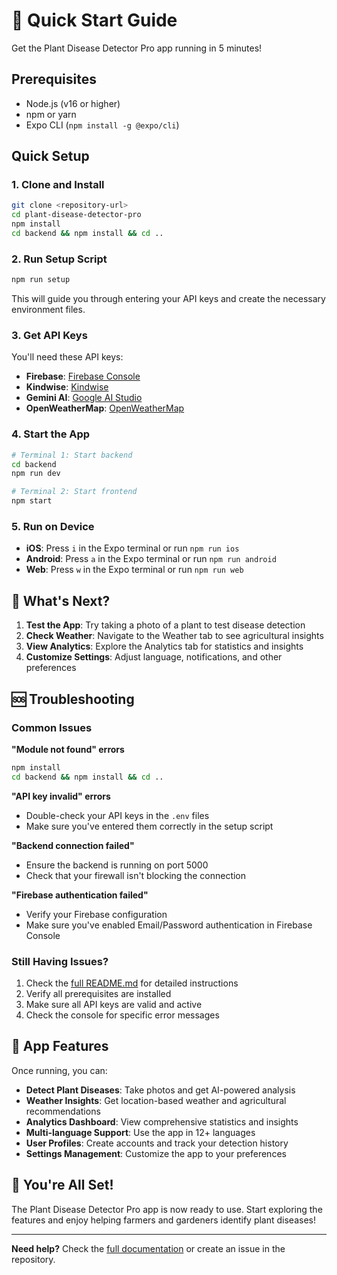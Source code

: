 # 🚀 Quick Start Guide

Get the Plant Disease Detector Pro app running in 5 minutes!

## Prerequisites

- Node.js (v16 or higher)
- npm or yarn
- Expo CLI (`npm install -g @expo/cli`)

## Quick Setup

### 1. Clone and Install

```bash
git clone <repository-url>
cd plant-disease-detector-pro
npm install
cd backend && npm install && cd ..
```

### 2. Run Setup Script

```bash
npm run setup
```

This will guide you through entering your API keys and create the necessary environment files.

### 3. Get API Keys

You'll need these API keys:

- **Firebase**: [Firebase Console](https://console.firebase.google.com/)
- **Kindwise**: [Kindwise](https://kindwise.com/)
- **Gemini AI**: [Google AI Studio](https://makersuite.google.com/app/apikey)
- **OpenWeatherMap**: [OpenWeatherMap](https://openweathermap.org/api)

### 4. Start the App

```bash
# Terminal 1: Start backend
cd backend
npm run dev

# Terminal 2: Start frontend
npm start
```

### 5. Run on Device

- **iOS**: Press `i` in the Expo terminal or run `npm run ios`
- **Android**: Press `a` in the Expo terminal or run `npm run android`
- **Web**: Press `w` in the Expo terminal or run `npm run web`

## 🎯 What's Next?

1. **Test the App**: Try taking a photo of a plant to test disease detection
2. **Check Weather**: Navigate to the Weather tab to see agricultural insights
3. **View Analytics**: Explore the Analytics tab for statistics and insights
4. **Customize Settings**: Adjust language, notifications, and other preferences

## 🆘 Troubleshooting

### Common Issues

**"Module not found" errors**
```bash
npm install
cd backend && npm install && cd ..
```

**"API key invalid" errors**
- Double-check your API keys in the `.env` files
- Make sure you've entered them correctly in the setup script

**"Backend connection failed"**
- Ensure the backend is running on port 5000
- Check that your firewall isn't blocking the connection

**"Firebase authentication failed"**
- Verify your Firebase configuration
- Make sure you've enabled Email/Password authentication in Firebase Console

### Still Having Issues?

1. Check the [full README.md](README.md) for detailed instructions
2. Verify all prerequisites are installed
3. Make sure all API keys are valid and active
4. Check the console for specific error messages

## 📱 App Features

Once running, you can:

- **Detect Plant Diseases**: Take photos and get AI-powered analysis
- **Weather Insights**: Get location-based weather and agricultural recommendations
- **Analytics Dashboard**: View comprehensive statistics and insights
- **Multi-language Support**: Use the app in 12+ languages
- **User Profiles**: Create accounts and track your detection history
- **Settings Management**: Customize the app to your preferences

## 🎉 You're All Set!

The Plant Disease Detector Pro app is now ready to use. Start exploring the features and enjoy helping farmers and gardeners identify plant diseases!

---

**Need help?** Check the [full documentation](README.md) or create an issue in the repository.